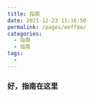 ```yaml
---
title: 指南
date: 2021-12-23 11:16:50
permalink: /pages/eeff8e/
categories:
  - 指南
  - 指南
tags:
  - 
---
```


### 好，指南在这里
